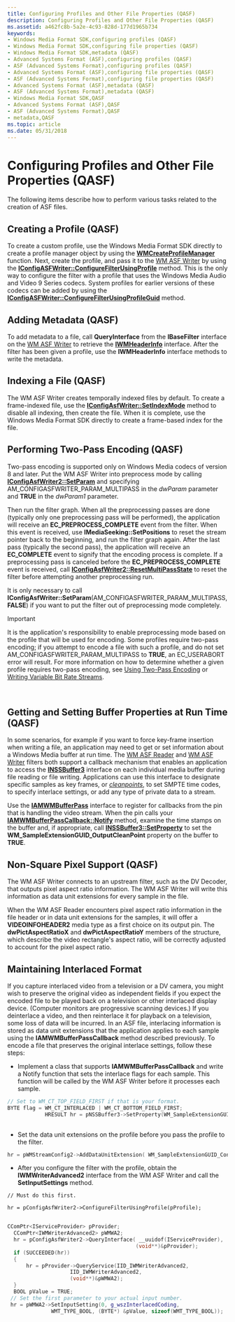 ```yaml
---
title: Configuring Profiles and Other File Properties (QASF)
description: Configuring Profiles and Other File Properties (QASF)
ms.assetid: a462fc8b-5a2e-4c93-828d-177d1965b734
keywords:
- Windows Media Format SDK,configuring profiles (QASF)
- Windows Media Format SDK,configuring file properties (QASF)
- Windows Media Format SDK,metadata (QASF)
- Advanced Systems Format (ASF),configuring profiles (QASF)
- ASF (Advanced Systems Format),configuring profiles (QASF)
- Advanced Systems Format (ASF),configuring file properties (QASF)
- ASF (Advanced Systems Format),configuring file properties (QASF)
- Advanced Systems Format (ASF),metadata (QASF)
- ASF (Advanced Systems Format),metadata (QASF)
- Windows Media Format SDK,QASF
- Advanced Systems Format (ASF),QASF
- ASF (Advanced Systems Format),QASF
- metadata,QASF
ms.topic: article
ms.date: 05/31/2018
---
```


# Configuring Profiles and Other File Properties (QASF)

The following items describe how to perform various tasks related to the creation of ASF files.

## Creating a Profile (QASF)

To create a custom profile, use the Windows Media Format SDK directly to create a profile manager object by using the [**WMCreateProfileManager**](/previous-versions/windows/desktop/api/Wmsdkidl/nf-wmsdkidl-wmcreateprofilemanager) function. Next, create the profile, and pass it to the [WM ASF Writer](wm-asf-writer-filter.md) by using the [**IConfigASFWriter::ConfigureFilterUsingProfile**](iconfigasfwriter-configurefilterusingprofile.md) method. This is the only way to configure the filter with a profile that uses the Windows Media Audio and Video 9 Series codecs. System profiles for earlier versions of these codecs can be added by using the [**IConfigASFWriter::ConfigureFilterUsingProfileGuid**](iconfigasfwriter-configurefilterusingprofileguid.md) method.

## Adding Metadata (QASF)

To add metadata to a file, call **QueryInterface** from the **IBaseFilter** interface on the [WM ASF Writer](wm-asf-writer-filter.md) to retrieve the [**IWMHeaderInfo**](/previous-versions/windows/desktop/api/wmsdkidl/nn-wmsdkidl-iwmheaderinfo) interface. After the filter has been given a profile, use the **IWMHeaderInfo** interface methods to write the metadata.

## Indexing a File (QASF)

The WM ASF Writer creates temporally indexed files by default. To create a frame-indexed file, use the [**IConfigAsfWriter::SetIndexMode**](iconfigasfwriter-setindexmode.md) method to disable all indexing, then create the file. When it is complete, use the Windows Media Format SDK directly to create a frame-based index for the file.

## Performing Two-Pass Encoding (QASF)

Two-pass encoding is supported only on Windows Media codecs of version 8 and later. Put the WM ASF Writer into preprocess mode by calling [**IConfigAsfWriter2::SetParam**](iconfigasfwriter2-setparam.md) and specifying AM\_CONFIGASFWRITER\_PARAM\_MULTIPASS in the *dwParam* parameter and **TRUE** in the *dwParam1* parameter.

Then run the filter graph. When all the preprocessing passes are done (typically only one preprocessing pass will be performed), the application will receive an **EC\_PREPROCESS\_COMPLETE** event from the filter. When this event is received, use **IMediaSeeking::SetPositions** to reset the stream pointer back to the beginning, and run the filter graph again. After the last pass (typically the second pass), the application will receive an **EC\_COMPLETE** event to signify that the encoding process is complete. If a preprocessing pass is canceled before the **EC\_PREPROCESS\_COMPLETE** event is received, call [**IConfigAsfWriter2::ResetMultiPassState**](iconfigasfwriter2-resetmultipassstate.md) to reset the filter before attempting another preprocessing run.

It is only necessary to call **IConfigAsfWriter::SetParam**(AM\_CONFIGASFWRITER\_PARAM\_MULTIPASS, **FALSE**) if you want to put the filter out of preprocessing mode completely.

> [!IMPORTANT]
> It is the application's responsibility to enable preprocessing mode based on the profile that will be used for encoding. Some profiles require two-pass encoding; if you attempt to encode a file with such a profile, and do not set AM\_CONFIGASFWRITER\_PARAM\_MULTIPASS to **TRUE**, an EC\_USERABORT error will result. For more information on how to determine whether a given profile requires two-pass encoding, see [Using Two-Pass Encoding](using-two-pass-encoding.md) or [Writing Variable Bit Rate Streams](writing-variable-bit-rate-streams.md).

 

## Getting and Setting Buffer Properties at Run Time (QASF)

In some scenarios, for example if you want to force key-frame insertion when writing a file, an application may need to get or set information about a Windows Media buffer at run time. The [WM ASF Reader](wm-asf-reader-filter.md) and [WM ASF Writer](wm-asf-writer-filter.md) filters both support a callback mechanism that enables an application to access the [**INSSBuffer3**](/previous-versions/windows/desktop/api/wmsbuffer/nn-wmsbuffer-inssbuffer3) interface on each individual media buffer during file reading or file writing. Applications can use this interface to designate specific samples as key frames, or [*cleanpoints*](wmformat-glossary.md), to set SMPTE time codes, to specify interlace settings, or add any type of private data to a stream.

Use the [**IAMWMBufferPass**](https://msdn.microsoft.com/library/Dd798276(v=VS.85).aspx) interface to register for callbacks from the pin that is handling the video stream. When the pin calls your [**IAMWMBufferPassCallback::Notify**](iamwmbufferpasscallback-notify.md) method, examine the time stamps on the buffer and, if appropriate, call [**INSSBuffer3::SetProperty**](/previous-versions/windows/desktop/api/Wmsbuffer/nf-wmsbuffer-inssbuffer3-setproperty) to set the **WM\_SampleExtensionGUID\_OutputCleanPoint** property on the buffer to **TRUE**.

## Non-Square Pixel Support (QASF)

The WM ASF Writer connects to an upstream filter, such as the DV Decoder, that outputs pixel aspect ratio information. The WM ASF Writer will write this information as data unit extensions for every sample in the file.

When the WM ASF Reader encounters pixel aspect ratio information in the file header or in data unit extensions for the samples, it will offer a **VIDEOINFOHEADER2** media type as a first choice on its output pin. The **dwPictAspectRatioX** and **dwPictAspectRatioY** members of the structure, which describe the video rectangle's aspect ratio, will be correctly adjusted to account for the pixel aspect ratio.

## Maintaining Interlaced Format

If you capture interlaced video from a television or a DV camera, you might wish to preserve the original video as independent fields if you expect the encoded file to be played back on a television or other interlaced display device. (Computer monitors are progressive scanning devices.) If you deinterlace a video, and then reinterlace it for playback on a television, some loss of data will be incurred. In an ASF file, interlacing information is stored as data unit extensions that the application applies to each sample using the **IAMWMBufferPassCallback** method described previously. To encode a file that preserves the original interlace settings, follow these steps:

-   Implement a class that supports **IAMWMBufferPassCallback** and write a Notify function that sets the interlace flags for each sample. This function will be called by the WM ASF Writer before it processes each sample.


```C++
// Set to WM_CT_TOP_FIELD_FIRST if that is your format.
BYTE flag = WM_CT_INTERLACED | WM_CT_BOTTOM_FIELD_FIRST;
            HRESULT hr = pNSSBuffer3->SetProperty(WM_SampleExtensionGUID_ContentType, (void*) &flag, WM_SampleExtension_ContentType_Size);
           
```



-   Set the data unit extensions on the profile before you pass the profile to the filter.


```C++
hr = pWMStreamConfig2->AddDataUnitExtension( WM_SampleExtensionGUID_ContentType, WM_SampleExtension_ContentType_Size, NULL, 0 );
```



-   After you configure the filter with the profile, obtain the **IWMWriterAdvanced2** interface from the WM ASF Writer and call the **SetInputSettings** method.

`// Must do this first.`

`hr = pConfigAsfWriter2->ConfigureFilterUsingProfile(pProfile);`


```C++
  
CComPtr<IServiceProvider> pProvider;
  CComPtr<IWMWriterAdvanced2> pWMWA2;
  hr = pConfigAsfWriter2->QueryInterface( __uuidof(IServiceProvider),
                                         (void**)&pProvider);
  if (SUCCEEDED(hr))
  {
      hr = pProvider->QueryService(IID_IWMWriterAdvanced2,
                    IID_IWMWriterAdvanced2,
                    (void**)&pWMWA2);
  }
  BOOL pValue = TRUE;
 // Set the first parameter to your actual input number.
 hr = pWMWA2->SetInputSetting(0, g_wszInterlacedCoding,
              WMT_TYPE_BOOL, (BYTE*) &pValue, sizeof(WMT_TYPE_BOOL));
            
```



 

 




